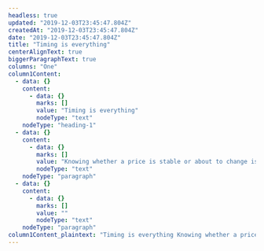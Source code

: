 ```yaml
---
headless: true
updated: "2019-12-03T23:45:47.804Z"
createdAt: "2019-12-03T23:45:47.804Z"
date: "2019-12-03T23:45:47.804Z"
title: "Timing is everything"
centerAlignText: true
biggerParagraphText: true
columns: "One"
column1Content:
  - data: {}
    content:
      - data: {}
        marks: []
        value: "Timing is everything"
        nodeType: "text"
    nodeType: "heading-1"
  - data: {}
    content:
      - data: {}
        marks: []
        value: "Knowing whether a price is stable or about to change is powerful. Optimize your fills and squelch your risk with Quote Fuse’s real-time predictions of quote price stability."
        nodeType: "text"
    nodeType: "paragraph"
  - data: {}
    content:
      - data: {}
        marks: []
        value: ""
        nodeType: "text"
    nodeType: "paragraph"
column1Content_plaintext: "Timing is everything Knowing whether a price is stable or about to change is powerful. Optimize your fills and squelch your risk with Quote Fuse’s real-time predictions of quote price stability. "
---
```

